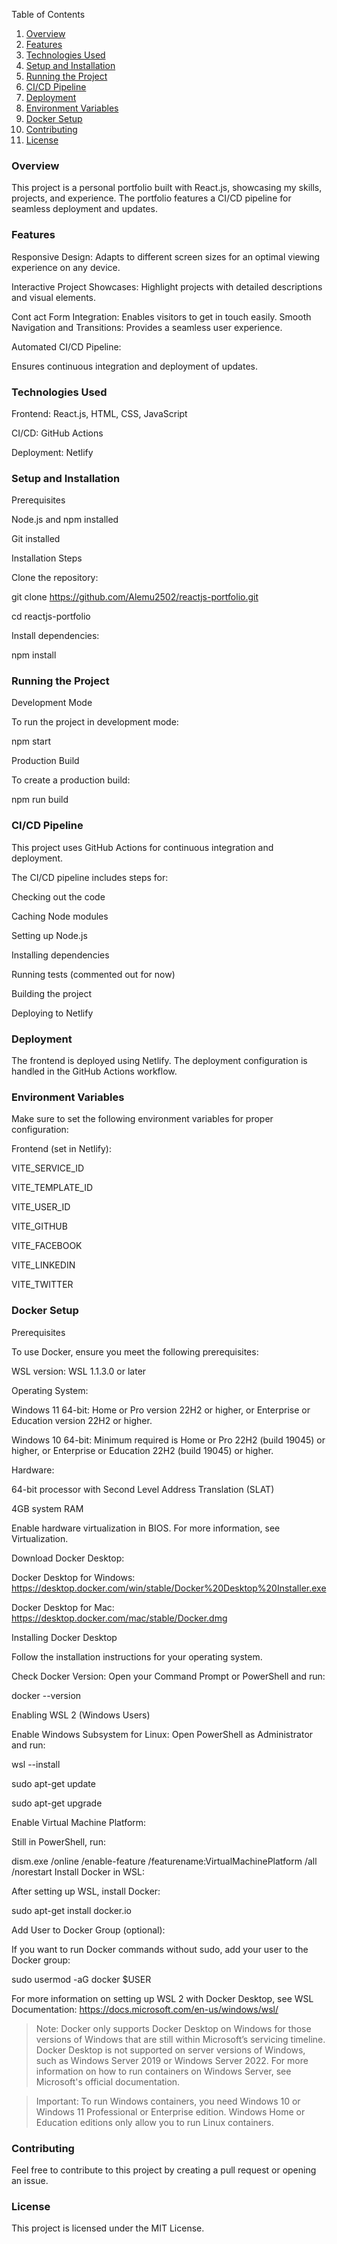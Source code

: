 Table of Contents
1. [Overview](#overview) 
2. [Features](#features) 
3. [Technologies Used](#technologies-used) 
4. [Setup and Installation](#setup-and-installation)
5. [Running the Project](#running-the-project) 
6. [CI/CD Pipeline](#cicd-pipeline) 
7. [Deployment](#deployment) 
8. [Environment Variables](#environment-variables)
9. [Docker Setup](#docker-setup) 
10. [Contributing](#contributing)
11. [License](#license)

### Overview

This project is a personal portfolio built with React.js, showcasing my skills, projects, and experience. The portfolio features a CI/CD pipeline for seamless deployment and updates.

### Features

Responsive Design: Adapts to different screen sizes for an optimal viewing experience on any device.

Interactive Project Showcases: Highlight projects with detailed descriptions and visual elements.

Cont act Form Integration: Enables visitors to get in touch easily.
Smooth Navigation and Transitions: Provides a seamless user experience.

Automated CI/CD Pipeline:

 Ensures continuous integration and deployment of updates.

### Technologies Used

Frontend: React.js, HTML, CSS, JavaScript

CI/CD: GitHub Actions

Deployment: Netlify

### Setup and Installation

Prerequisites

Node.js and npm installed

Git installed

Installation Steps

Clone the repository:

git clone https://github.com/Alemu2502/reactjs-portfolio.git

cd reactjs-portfolio

Install dependencies:

npm install

### Running the Project

Development Mode

To run the project in development mode:

npm start


Production Build

To create a production build:

npm run build

### CI/CD Pipeline

This project uses GitHub Actions for continuous integration and deployment.

 The CI/CD pipeline includes steps for:

Checking out the code

Caching Node modules

Setting up Node.js

Installing dependencies

Running tests (commented out for now)

Building the project

Deploying to Netlify

### Deployment

The frontend is deployed using Netlify. The deployment configuration is handled in the GitHub Actions workflow.

### Environment Variables

Make sure to set the following environment variables for proper configuration:

Frontend (set in Netlify):

VITE_SERVICE_ID

VITE_TEMPLATE_ID

VITE_USER_ID

VITE_GITHUB

VITE_FACEBOOK

VITE_LINKEDIN

VITE_TWITTER

### Docker Setup

Prerequisites

To use Docker, ensure you meet the following prerequisites:

WSL version: WSL 1.1.3.0 or later

Operating System:

Windows 11 64-bit: Home or Pro version 22H2 or higher, or Enterprise or Education version 22H2 or higher.

Windows 10 64-bit: Minimum required is Home or Pro 22H2 (build 19045) or higher, or Enterprise or Education 22H2 (build 19045) or higher.

Hardware:

64-bit processor with Second Level Address Translation (SLAT)

4GB system RAM

Enable hardware virtualization in BIOS. For more information, see Virtualization.

Download Docker Desktop:

Docker Desktop for Windows: https://desktop.docker.com/win/stable/Docker%20Desktop%20Installer.exe

Docker Desktop for Mac: https://desktop.docker.com/mac/stable/Docker.dmg

Installing Docker Desktop

Follow the installation instructions for your operating system.

Check Docker Version: Open your Command Prompt or PowerShell and run:

docker --version

Enabling WSL 2 (Windows Users)

Enable Windows Subsystem for Linux: Open PowerShell as Administrator and run:

wsl --install

sudo apt-get update

sudo apt-get upgrade

Enable Virtual Machine Platform:

Still in PowerShell, run:

dism.exe /online /enable-feature /featurename:VirtualMachinePlatform /all /norestart
Install Docker in WSL:

After setting up WSL, install Docker:

sudo apt-get install docker.io

Add User to Docker Group (optional):

If you want to run Docker commands without sudo, add your user to the Docker group:

sudo usermod -aG docker $USER

For more information on setting up WSL 2 with Docker Desktop, see WSL Documentation: https://docs.microsoft.com/en-us/windows/wsl/

> Note: Docker only supports Docker Desktop on Windows for those versions of Windows that are still within Microsoft’s servicing timeline. Docker Desktop is not supported on server versions of Windows, such as Windows Server 2019 or Windows Server 2022. For more information on how to run containers on Windows Server, see Microsoft's official documentation.

> Important: To run Windows containers, you need Windows 10 or Windows 11 Professional or Enterprise edition. Windows Home or Education editions only allow you to run Linux containers.

### Contributing

Feel free to contribute to this project by creating a pull request or opening an issue.

### License

This project is licensed under the MIT License.